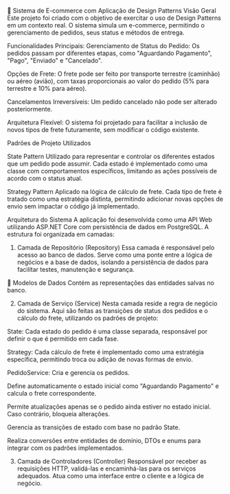🛒 Sistema de E-commerce com Aplicação de Design Patterns
 Visão Geral
Este projeto foi criado com o objetivo de exercitar o uso de Design Patterns em um contexto real. O sistema simula um e-commerce, permitindo o gerenciamento de pedidos, seus status e métodos de entrega.

 Funcionalidades Principais:
Gerenciamento de Status do Pedido: Os pedidos passam por diferentes etapas, como "Aguardando Pagamento", "Pago", "Enviado" e "Cancelado".

Opções de Frete: O frete pode ser feito por transporte terrestre (caminhão) ou aéreo (avião), com taxas proporcionais ao valor do pedido (5% para terrestre e 10% para aéreo).

Cancelamentos Irreversíveis: Um pedido cancelado não pode ser alterado posteriormente.

Arquitetura Flexível: O sistema foi projetado para facilitar a inclusão de novos tipos de frete futuramente, sem modificar o código existente.

 Padrões de Projeto Utilizados

 State Pattern
Utilizado para representar e controlar os diferentes estados que um pedido pode assumir. Cada estado é implementado como uma classe com comportamentos específicos, limitando as ações possíveis de acordo com o status atual.

 Strategy Pattern
Aplicado na lógica de cálculo de frete. Cada tipo de frete é tratado como uma estratégia distinta, permitindo adicionar novas opções de envio sem impactar o código já implementado.

 Arquitetura do Sistema
A aplicação foi desenvolvida como uma API Web utilizando ASP.NET Core com persistência de dados em PostgreSQL. A estrutura foi organizada em camadas:

 1. Camada de Repositório (Repository)
Essa camada é responsável pelo acesso ao banco de dados. Serve como uma ponte entre a lógica de negócios e a base de dados, isolando a persistência de dados para facilitar testes, manutenção e segurança.

📄 Modelos de Dados
Contém as representações das entidades salvas no banco.

 2. Camada de Serviço (Service)
Nesta camada reside a regra de negócio do sistema. Aqui são feitas as transições de status dos pedidos e o cálculo do frete, utilizando os padrões de projeto:

State: Cada estado do pedido é uma classe separada, responsável por definir o que é permitido em cada fase.

Strategy: Cada cálculo de frete é implementado como uma estratégia específica, permitindo troca ou adição de novas formas de envio.

 PedidoService:
Cria e gerencia os pedidos.

Define automaticamente o estado inicial como "Aguardando Pagamento" e calcula o frete correspondente.

Permite atualizações apenas se o pedido ainda estiver no estado inicial. Caso contrário, bloqueia alterações.

Gerencia as transições de estado com base no padrão State.

Realiza conversões entre entidades de domínio, DTOs e enums para integrar com os padrões implementados.

 3. Camada de Controladores (Controller)
Responsável por receber as requisições HTTP, validá-las e encaminhá-las para os serviços adequados. Atua como uma interface entre o cliente e a lógica de negócio.